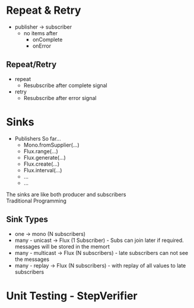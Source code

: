 # Repeat & Retry

* publisher -> subscriber
  * no items after
    * onComplete
    * onError

## Repeat/Retry
* repeat
  * Resubscribe after complete signal
* retry
  * Resubscribe after error signal


# Sinks
* Publishers So far...
  * Mono.fromSupplier(...)
  * Flux.range(...)
  * Flux.generate(...)
  * Flux.create(...)
  * Flux.interval(...)
  * ...
  * ...

The sinks are like both producer and subscribers  
Traditional Programming  


## Sink Types
* one               -> mono (N subscribers)
* many - unicast    -> Flux (1 Subscriber)  - Subs can join later if required. messages will be stored in the memort
* many - multicast  -> Flux (N subscribers) - late subscribers can not see the messages
* many - replay     -> Flux (N subscribers) - with replay of all values to late subscribers

# Unit Testing - StepVerifier
